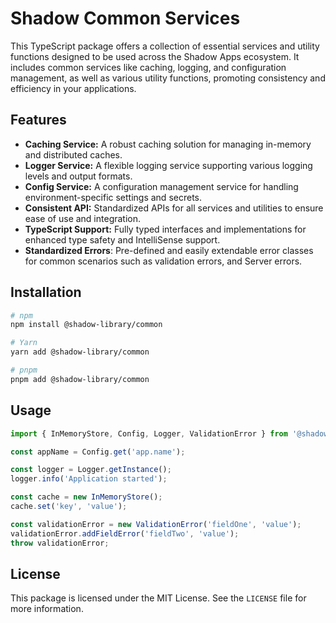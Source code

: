 # Shadow Common Services

This TypeScript package offers a collection of essential services and utility functions designed to be used across the Shadow Apps ecosystem. It includes common services like caching, logging, and configuration management, as well as various utility functions, promoting consistency and efficiency in your applications.

## Features

- **Caching Service:** A robust caching solution for managing in-memory and distributed caches.
- **Logger Service:** A flexible logging service supporting various logging levels and output formats.
- **Config Service:** A configuration management service for handling environment-specific settings and secrets.
- **Consistent API:** Standardized APIs for all services and utilities to ensure ease of use and integration.
- **TypeScript Support:** Fully typed interfaces and implementations for enhanced type safety and IntelliSense support.
- **Standardized Errors**: Pre-defined and easily extendable error classes for common scenarios such as validation errors, and Server errors.

## Installation

```bash
# npm
npm install @shadow-library/common

# Yarn
yarn add @shadow-library/common

# pnpm
pnpm add @shadow-library/common
```

## Usage

```ts
import { InMemoryStore, Config, Logger, ValidationError } from '@shadow-library/common';

const appName = Config.get('app.name');

const logger = Logger.getInstance();
logger.info('Application started');

const cache = new InMemoryStore();
cache.set('key', 'value');

const validationError = new ValidationError('fieldOne', 'value');
validationError.addFieldError('fieldTwo', 'value');
throw validationError;
```

## License

This package is licensed under the MIT License. See the `LICENSE` file for more information.
